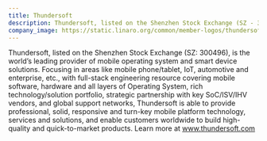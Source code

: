 ```yaml
---
title: Thundersoft
description: Thundersoft, listed on the Shenzhen Stock Exchange (SZ - 300496), is the world’s leading provider of mobile operating system and smart device solutions.
company_image: https://static.linaro.org/common/member-logos/thundersoft.jpg
---
```

Thundersoft, listed on the Shenzhen Stock Exchange (SZ: 300496), is the world’s leading provider of mobile operating system and smart device solutions. Focusing in areas like mobile phone/tablet, IoT, automotive and enterprise, etc., with full-stack engineering resource covering mobile software, hardware and all layers of Operating System, rich technology/solution portfolio, strategic partnership with key SoC/ISV/IHV vendors, and global support networks, Thundersoft is able to provide professional, solid, responsive and turn-key mobile platform technology, services and solutions, and enable customers worldwide to build high-quality and quick-to-market products. Learn more at www.thundersoft.com
